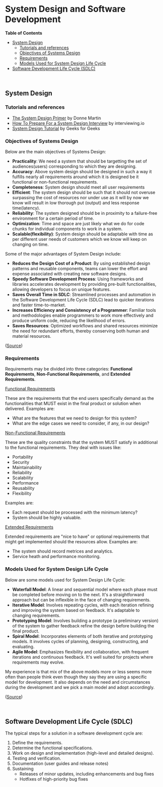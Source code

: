 # System Design and Software Development

**Table of Contents**

- [System Design](#sysdesign)
  - [Tutorials and references](#sysdesign_tutorials)
  - [Objectives of Systems Design](#sysdesign_objectives)
  - [Requirements](#sysdesign_requirements)
  - [Models Used for System Design Life Cycle](#sysdesign_models")
- [Software Development Life Cycle (SDLC)](#swdev)

<br/>

## System Design <a name="sysdesign"></a>

### Tutorials and references <a name="sysdesign_tutorials"></a>

- [The System Design Primer](https://github.com/donnemartin/system-design-primer?tab=readme-ov-file) by Donne Martin
- [How To Prepare For a System Design Interview](https://interviewing.io/guides/system-design-interview#what-this-guide-is-and-whom-it-s-for) by interviewing.io
- [System Design Tutorial](https://www.geeksforgeeks.org/system-design-tutorial/) by Geeks for Geeks

### Objectives of Systems Design <a name="sysdesign_objectives"></a>

Below are the main objectives of Systems Design:

- **Practicality**: We need a system that should be targetting the set of audiences(users) corresponding to which they are designing.
- **Accuracy**: Above system design should be designed in such a way it fulfills nearly all requirements around which it is designed be it functional or non-functional requirements.
- **Completeness**: System design should meet all user requirements
- **Efficient**: The system design should be such that it should not overuse surpassing the cost of resources nor under use as it will by now we know will result in low thorough put (output) and less response time(latency).
- **Reliability**: The system designed should be in proximity to a failure-free environment for a certain period of time.
- **Optimization**: Time and space are just likely what we do for code chunks for individual components to work in a system.
- **Scalable(flexibility)**: System design should be adaptable with time as per different user needs of customers which we know will keep on changing on time.

Some of the major advantages of System Design include:

- **Reduces the Design Cost of a Product**: By using established design patterns and reusable components, teams can lower the effort and expense associated with creating new software designs.
- **Speedy Software Development Process**: Using frameworks and libraries accelerates development by providing pre-built functionalities, allowing developers to focus on unique features.
- **Saves Overall Time in SDLC**: Streamlined processes and automation in the Software Development Life Cycle (SDLC) lead to quicker iterations and faster time-to-market.
- **Increases Efficiency and Consistency of a Programmer**: Familiar tools and methodologies enable programmers to work more effectively and produce uniform code, reducing the likelihood of errors.
- **Saves Resources**: Optimized workflows and shared resources minimize the need for redundant efforts, thereby conserving both human and material resources.

([Source](https://www.geeksforgeeks.org/what-is-system-design-learn-system-design/))

### Requirements <a name="sysdesign_requirements"></a>

Requirements may be divided into three categories: **Functional Requirements**, **Non-Functional Requirements**, and **Extended Requirements**.

<span style="text-decoration:underline">Functional Requirements</span>

These are the requirements that the end users specifically demand as the functionalities that MUST exist in the final product or solution when delivered. Examples are:

- What are the features that we need to design for this system?
- What are the edge cases we need to consider, if any, in our design?

<span style="text-decoration:underline">Non-Functional Requirements</span>

These are the quality constraints that the system MUST satisfy in additional to the functional requirements. They deal with issues like:

- Portability
- Security
- Maintainability
- Reliability
- Scalability
- Performance
- Reusability
- Flexibility

Examples are:

- Each request should be processed with the minimum latency?
- System should be highly valuable.

<span style="text-decoration:underline">Extended Requirements</span>

Extended requirements are "nice to have" or optional requirements that might get implemented should the resources allow. Examples are:

- The system should record metrices and analytics.
- Service heath and performance monitoring.

### Models Used for System Design Life Cycle <a name="sysdesign_models"></a>

Below are some models used for System Design Life Cycle:

- **Waterfall Model**: A linear and sequential model where each phase must be completed before moving on to the next. It's a straightforward approach but can be inflexible in the face of changing requirements.
- **Iterative Model**: Involves repeating cycles, with each iteration refining and improving the system based on feedback. It's adaptable to changing requirements.
- **Prototyping Model**: Involves building a prototype (a preliminary version) of the system to gather feedback refine the design before building the final product.
- **Spiral Model**: Incorporates elements of both iterative and prototyping models. It involves cycles of planning, designing, constructing, and evaluating.
- **Agile Model**: Emphasizes flexibility and collaboration, with frequent iterations and continuous feedback. It's well suited for projects where requirements may evolve.

My experience is that mix of the above models more or less seems more often than people think even though they say they are using a specific model for development. It also depends on the need and circumstances during the development and we pick a main model and adopt accordingly.

([Source](https://www.geeksforgeeks.org/system-design-life-cycle-phases-models-and-use-cases/#models-used-for-system-design-life-cycle))

<br/>

## Software Development Life Cycle (SDLC) <a name="swdev"></a>

The typical steps for a solution in a software development cycle are:

1. Define the requirements.
2. Determine the functional specifications.
3. Work on design and implementation (high-level and detailed designs).
4. Testing and verification.
5. Documentation (user guides and release notes)
6. Sustaining
   - Releases of minor updates, including enhancements and bug fixes
   - Hotfixes of high-priority bug fixes

<br/>
